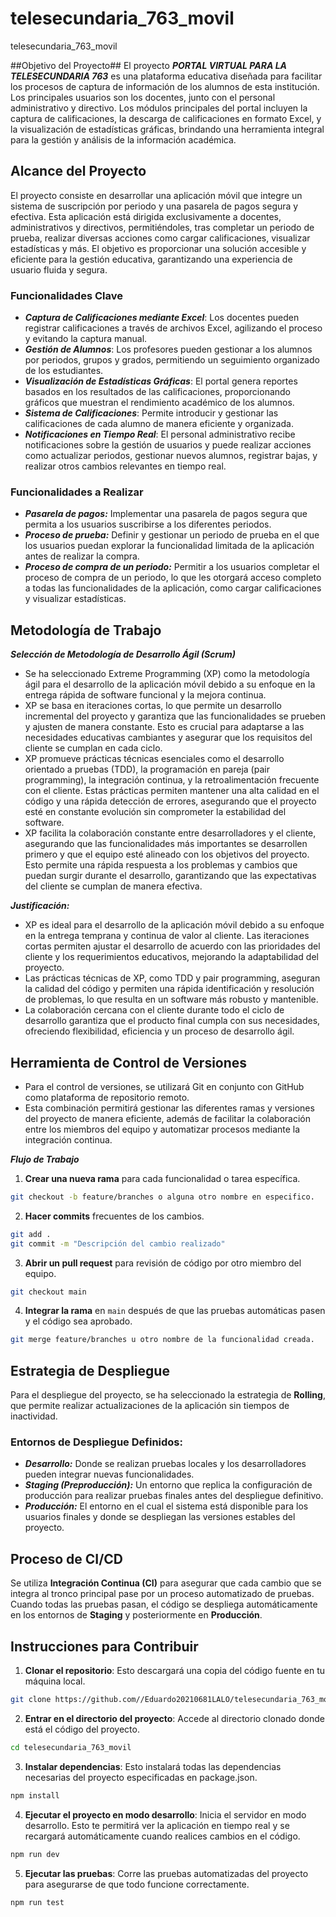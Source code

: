 # telesecundaria_763_movil
telesecundaria_763_movil

##Objetivo del Proyecto##
El proyecto ***PORTAL VIRTUAL PARA LA TELESECUNDARIA 763*** es una plataforma educativa diseñada para facilitar los procesos de captura de información de los alumnos de esta institución. Los principales usuarios son los docentes, junto con el personal administrativo y directivo. Los módulos principales del portal incluyen la captura de calificaciones, la descarga de calificaciones en formato Excel, y la visualización de estadísticas gráficas, brindando una herramienta integral para la gestión y análisis de la información académica.


## Alcance del Proyecto
El proyecto consiste en desarrollar una aplicación móvil que integre un sistema de suscripción por periodo y una pasarela de pagos segura y efectiva. Esta aplicación está dirigida exclusivamente a docentes, administrativos y directivos, permitiéndoles, tras completar un periodo de prueba, realizar diversas acciones como cargar calificaciones, visualizar estadísticas y más. El objetivo es proporcionar una solución accesible y eficiente para la gestión educativa, garantizando una experiencia de usuario fluida y segura.


### Funcionalidades Clave ###
- ***Captura de Calificaciones mediante Excel***: Los docentes pueden registrar calificaciones a través de archivos Excel, agilizando el proceso y evitando la captura manual.
- ***Gestión de Alumnos***: Los profesores pueden gestionar a los alumnos por periodos, grupos y grados, permitiendo un seguimiento organizado de los estudiantes.
- ***Visualización de Estadísticas Gráficas***: El portal genera reportes basados en los resultados de las calificaciones, proporcionando gráficos que muestran el rendimiento académico de los alumnos.
- ***Sistema de Calificaciones***: Permite introducir y gestionar las calificaciones de cada alumno de manera eficiente y organizada.
- ***Notificaciones en Tiempo Real***: El personal administrativo recibe notificaciones sobre la gestión de usuarios y puede realizar acciones como actualizar periodos, gestionar nuevos alumnos, registrar bajas, y realizar otros cambios relevantes en tiempo real.


### Funcionalidades a Realizar ###
- ***Pasarela de pagos:*** Implementar una pasarela de pagos segura que permita a los usuarios suscribirse a los diferentes periodos.
- ***Proceso de prueba:*** Definir y gestionar un periodo de prueba en el que los usuarios puedan explorar la funcionalidad limitada de la aplicación antes de realizar la compra.
- ***Proceso de compra de un periodo:*** Permitir a los usuarios completar el proceso de compra de un periodo, lo que les otorgará acceso completo a todas las funcionalidades de la aplicación, como cargar calificaciones y visualizar estadísticas.



## Metodología de Trabajo
***Selección de Metodología de Desarrollo Ágil (Scrum)***
- Se ha seleccionado Extreme Programming (XP) como la metodología ágil para el desarrollo de la aplicación móvil debido a su enfoque en la entrega rápida de software funcional y la mejora continua.
- XP se basa en iteraciones cortas, lo que permite un desarrollo incremental del proyecto y garantiza que las funcionalidades se prueben y ajusten de manera constante. Esto es crucial para adaptarse a las necesidades educativas cambiantes y asegurar que los requisitos del cliente se cumplan en cada ciclo.
- XP promueve prácticas técnicas esenciales como el desarrollo orientado a pruebas (TDD), la programación en pareja (pair programming), la integración continua, y la retroalimentación frecuente con el cliente. Estas prácticas permiten mantener una alta calidad en el código y una rápida detección de errores, asegurando que el proyecto esté en constante evolución sin comprometer la estabilidad del software.
- XP facilita la colaboración constante entre desarrolladores y el cliente, asegurando que las funcionalidades más importantes se desarrollen primero y que el equipo esté alineado con los objetivos del proyecto. Esto permite una rápida respuesta a los problemas y cambios que puedan surgir durante el desarrollo, garantizando que las expectativas del cliente se cumplan de manera efectiva.

***Justificación:***
- XP es ideal para el desarrollo de la aplicación móvil debido a su enfoque en la entrega temprana y continua de valor al cliente. Las iteraciones cortas permiten ajustar el desarrollo de acuerdo con las prioridades del cliente y los requerimientos educativos, mejorando la adaptabilidad del proyecto.
- Las prácticas técnicas de XP, como TDD y pair programming, aseguran la calidad del código y permiten una rápida identificación y resolución de problemas, lo que resulta en un software más robusto y mantenible.
- La colaboración cercana con el cliente durante todo el ciclo de desarrollo garantiza que el producto final cumpla con sus necesidades, ofreciendo flexibilidad, eficiencia y un proceso de desarrollo ágil.


## Herramienta de Control de Versiones ##
- Para el control de versiones, se utilizará Git en conjunto con GitHub como plataforma de repositorio remoto.
- Esta combinación permitirá gestionar las diferentes ramas y versiones del proyecto de manera eficiente, además de facilitar la colaboración entre los miembros del equipo y automatizar procesos mediante la integración continua.

***Flujo de Trabajo***
1. **Crear una nueva rama** para cada funcionalidad o tarea específica.
```bash
git checkout -b feature/branches o alguna otro nombre en especifico.
```
2. **Hacer commits** frecuentes de los cambios.
```bash
git add .
git commit -m "Descripción del cambio realizado"
```
3. **Abrir un pull request** para revisión de código por otro miembro del equipo.
```bash
git checkout main
```
4. **Integrar la rama** en `main` después de que las pruebas automáticas pasen y el código sea aprobado.
```bash
git merge feature/branches u otro nombre de la funcionalidad creada.
```


## Estrategia de Despliegue
Para el despliegue del proyecto, se ha seleccionado la estrategia de **Rolling**, que permite realizar actualizaciones de la aplicación sin tiempos de inactividad.

### Entornos de Despliegue Definidos:
- ***Desarrollo:*** Donde se realizan pruebas locales y los desarrolladores pueden integrar nuevas funcionalidades.
- ***Staging (Preproducción):*** Un entorno que replica la configuración de producción para realizar pruebas finales antes del despliegue definitivo.
- ***Producción:*** El entorno en el cual el sistema está disponible para los usuarios finales y donde se despliegan las versiones estables del proyecto.


## Proceso de CI/CD
Se utiliza **Integración Continua (CI)** para asegurar que cada cambio que se integra al tronco principal pase por un proceso automatizado de pruebas. Cuando todas las pruebas pasan, el código se despliega automáticamente en los entornos de **Staging** y posteriormente en **Producción**.

## Instrucciones para Contribuir

1. **Clonar el repositorio**: Esto descargará una copia del código fuente en tu máquina local.
```bash
git clone https://github.com//Eduardo20210681LALO/telesecundaria_763_movil
```
2. **Entrar en el directorio del proyecto**: Accede al directorio clonado donde está el código del proyecto.
```bash
cd telesecundaria_763_movil
```
3. **Instalar dependencias**: Esto instalará todas las dependencias necesarias del proyecto especificadas en package.json.
```bash
npm install
```
4. **Ejecutar el proyecto en modo desarrollo**: Inicia el servidor en modo desarrollo. Esto te permitirá ver la aplicación en tiempo real y se recargará automáticamente cuando realices cambios en el código.
```bash
npm run dev
```
5. **Ejecutar las pruebas**: Corre las pruebas automatizadas del proyecto para asegurarse de que todo funcione correctamente.
```bash
npm run test
```
